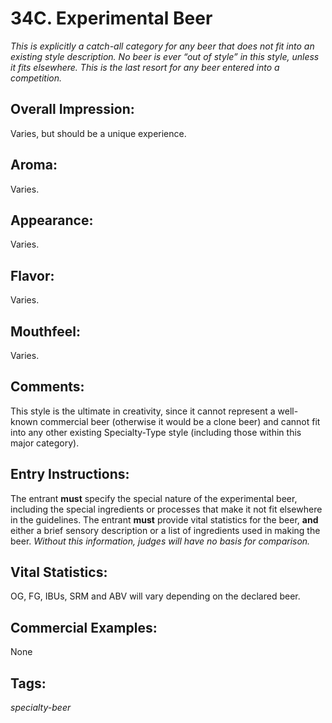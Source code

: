 # 34C. Experimental Beer

_This is explicitly a catch-all category for any beer that does not fit into an existing style description. No beer is ever “out of style” in this style, unless it fits elsewhere. This is the last resort for any beer entered into a competition._

## Overall Impression: 

Varies, but should be a unique experience.

## Aroma: 

Varies.

## Appearance: 

Varies.

## Flavor: 

Varies.

## Mouthfeel: 

Varies.

## Comments: 

This style is the ultimate in creativity, since it cannot represent a well-known commercial beer (otherwise it would be a clone beer) and cannot fit into any other existing Specialty-Type style (including those within this major category).

## Entry Instructions: 

The entrant **must** specify the special nature of the experimental beer, including the special ingredients or processes that make it not fit elsewhere in the guidelines. The entrant **must** provide vital statistics for the beer, **and** either a brief sensory description or a list of ingredients used in making the beer. _Without this information, judges will have no basis for comparison._

## Vital Statistics: 

OG, FG, IBUs, SRM and ABV will vary depending on the declared beer.

## Commercial Examples: 

None

## Tags: 

_specialty-beer_
